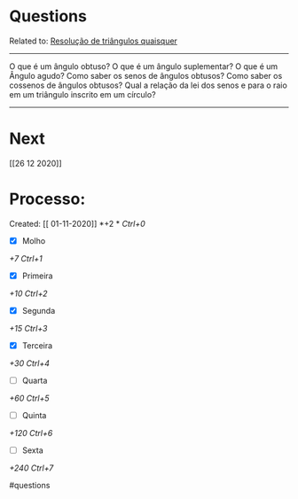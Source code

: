 # Questions
Related to: [Resolução de triângulos quaisquer](Resolu%C3%A7%C3%A3o%20de%20tri%C3%A2ngulos%20quaisquer.md)

---

O que é um ângulo obtuso?
O que é um ângulo suplementar?
O que é um Ângulo agudo?
Como saber os senos de ângulos obtusos?
Como saber os cossenos de ângulos obtusos?
Qual a relação da lei dos senos e para o raio em um triângulo inscrito em um círculo?

---
# Next
[[26 12 2020]]
# Processo:
Created: [[ 01-11-2020]]
*+2 *  *Ctrl+0*
- [x] Molho  

*+7*  *Ctrl+1*

- [x] Primeira 

*+10*  *Ctrl+2*

- [x] Segunda

*+15*  *Ctrl+3*

- [x] Terceira 

*+30*  *Ctrl+4*

- [ ] Quarta 

*+60*  *Ctrl+5*

- [ ] Quinta 

*+120*  *Ctrl+6*

- [ ] Sexta 

*+240*  *Ctrl+7*


#questions